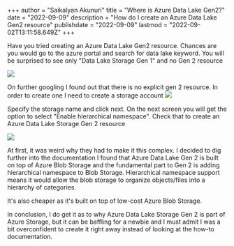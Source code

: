 +++
author = "Saikalyan Akunuri"
title = "Where is Azure Data Lake Gen2?"
date = "2022-09-09"
description = "How do I create an Azure Data Lake Gen2 resource"
publishdate = "2022-09-09"
lastmod = "2022-09-02T13:11:58.649Z"
+++

Have you tried creating an Azure Data Lake Gen2 resource. Chances are you would go to the azure portal and search for data lake keyword. You will be surprised to see only "Data Lake Storage Gen 1" and no Gen 2 resource

![](/images/post/azure-datalake-gen2-2022-09-02-18-01-49.png)

On further googling I found out that there is no explicit gen 2 resource. In order to create one I need to create a storage account
![](/images/post/azure-datalake-gen2-2022-09-02-18-07-01.png)

Specify the storage name and click next. On the next screen you will get the option to select "Enable hierarchical namespace". Check that to create an Azure Data Lake Storage Gen 2 resource

![](/images/post/azure-datalake-gen2-2022-09-02-18-17-30.png)

At first, it was weird why they had to make it this complex. I decided to dig further into the documentation I found that Azure Data Lake Gen 2 is built on top of Azure Blob Storage and the fundamental part to Gen 2 is adding hierarchical namespace to Blob Storage.
Hierarchical namespace support means it would allow the blob storage to organize objects/files into a hierarchy of categories.

It's also cheaper as it's built on top of low-cost Azure Blob Storage.

In conclusion, I do get it as to why Azure Data Lake Storage Gen 2 is part of Azure Storage, but it can be baffling for a newbie and I must admit I was a bit overconfident to create it right away instead of looking at the how-to documentation.
